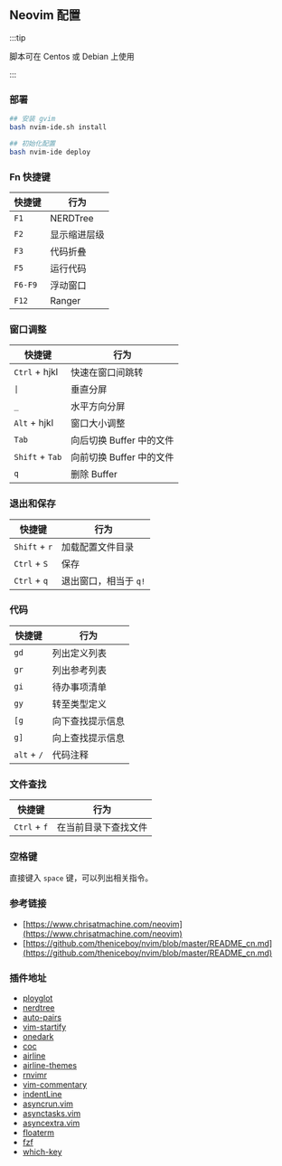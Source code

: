 ## Neovim 配置

:::tip

脚本可在 Centos 或 Debian 上使用

:::

### 部署

```bash
## 安装 gvim
bash nvim-ide.sh install

## 初始化配置
bash nvim-ide deploy
```

### Fn 快捷键

| 快捷键  | 行为         |
| ------- | ------------ |
| `F1`    | NERDTree     |
| `F2`    | 显示缩进层级 |
| `F3`    | 代码折叠     |
| `F5`    | 运行代码     |
| `F6-F9` | 浮动窗口     |
| `F12`   | Ranger       |



### 窗口调整

| 快捷键          | 行为                     |
| --------------- | ------------------------ |
| `Ctrl` + hjkl | 快速在窗口间跳转         |
| `\|`             | 垂直分屏                 |
| `_`             | 水平方向分屏             |
| `Alt` + hjkl  | 窗口大小调整             |
| `Tab`           | 向后切换 Buffer 中的文件 |
| `Shift` + `Tab` | 向前切换 Buffer 中的文件 |
| `q`             | 删除 Buffer              |



### 退出和保存

| 快捷键        | 行为                  |
| ------------- | --------------------- |
| `Shift` + `r` | 加载配置文件目录      |
| `Ctrl` + `S`  | 保存                  |
| `Ctrl` + `q`  | 退出窗口，相当于 `q!` |

### 代码

| 快捷键      | 行为             |
| ----------- | ---------------- |
| `gd`        | 列出定义列表     |
| `gr`        | 列出参考列表     |
| `gi`        | 待办事项清单     |
| `gy`        | 转至类型定义     |
| `[g`        | 向下查找提示信息 |
| `g]`        | 向上查找提示信息 |
| `alt` + `/` | 代码注释         |



### 文件查找

| 快捷键       | 行为                 |
| ------------ | -------------------- |
| `Ctrl` + `f` | 在当前目录下查找文件 |



### 空格键

直接键入 `space` 键，可以列出相关指令。


### 参考链接

- [https://www.chrisatmachine.com/neovim](https://www.chrisatmachine.com/neovim)
- [https://github.com/theniceboy/nvim/blob/master/README_cn.md](https://github.com/theniceboy/nvim/blob/master/README_cn.md)



### 插件地址

- [ployglot](https://github.com/sheerun/vim-polyglot)
- [nerdtree](https://github.com/preservim/nerdtree)
- [auto-pairs](https://github.com/jiangmiao/auto-pairs)
- [vim-startify](https://github.com/mhinz/vim-startify)
- [onedark](https://github.com/joshdick/onedark.vim)
- [coc](https://github.com/neoclide/coc.nvim)
- [airline]('https://github.com/vim-airline/vim-airline)
- [airline-themes](https://github.com/vim-airline/vim-airline-themes)
- [rnvimr](https://github.com/kevinhwang91/rnvimr)
- [vim-commentary](https://github.com/tpope/vim-commentary)
- [indentLine](https://github.com/Yggdroot/indentLine)
- [asyncrun.vim](https://github.com/skywind3000/asyncrun.vim)
- [asynctasks.vim](https://github.com/skywind3000/asynctasks.vim)
- [asyncextra.vim](https://github.com/skywind3000/asyncrun.extra)
- [floaterm](https://github.com/voldikss/vim-floaterm)
- [fzf](https://github.com/junegunn/fzf.vim)
- [which-key](https://github.com/liuchengxu/vim-which-key)

